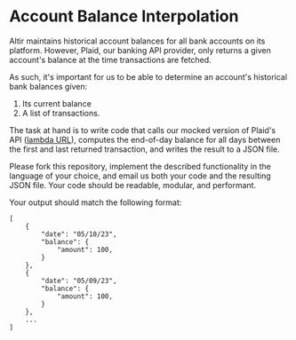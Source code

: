 # Account Balance Interpolation

Altir maintains historical account balances for all bank accounts on its platform. However, Plaid, our banking API provider, only returns a given account's balance at the time transactions are fetched. 

As such, it's important for us to be able to determine an account's historical bank balances given:
 
 1. Its current balance
 2. A list of transactions.

The task at hand is to write code that calls our mocked version of Plaid's API ([lambda URL](https://jpvxtx67i7w2q5rlvcz5j5vjha0dqwkw.lambda-url.us-east-2.on.aws/)), computes the end-of-day balance for all days between the first and last returned transaction, and writes the result to a JSON file.

Please fork this repository, implement the described functionality in the language of your choice, and email us both your code and the resulting JSON file. Your code should be readable, modular, and performant.

Your output should match the following format:
```
[
    {
        "date": "05/10/23",
        "balance": {
            "amount": 100,
        }
    },
    {
        "date": "05/09/23",
        "balance": {
            "amount": 100,
        }
    },
    ...
]
```